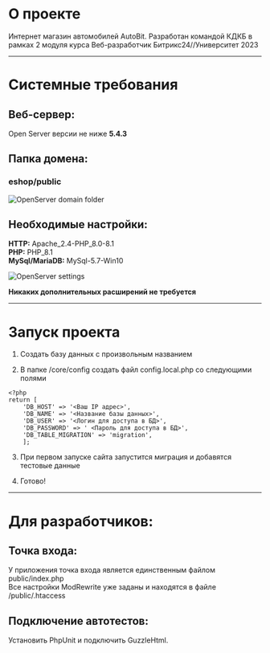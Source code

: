# О проекте
Интернет магазин автомобилей AutoBit. Разработан командой КДКБ в рамках 2 модуля курса Веб-разработчик Битрикс24//Университет 2023

***
# Системные требования
## Веб-сервер: 
Open Server версии не ниже **5.4.3**
## Папка домена: 
### eshop/public <br>
![OpenServer domain folder](Readme-2.png)
## Необходимые настройки: 
**HTTP:** Apache_2.4-PHP_8.0-8.1 <br>
**PHP:** PHP_8.1 <br>
**MySql/MariaDB:** MySql-5.7-Win10 

![OpenServer settings](Readme-1.png) 

**Никаких дополнительных расширений не требуется**
***
# Запуск проекта

1) Создать базу данных с произвольным названием

2) В папке /core/config создать файл config.local.php со следующими полями
```{PHP} {
<?php
return [
   	'DB_HOST' => '<Ваш IP адрес>',
   	'DB_NAME' => '<Название базы данных>',
   	'DB_USER' => '<Логин для доступа в БД>',
   	'DB_PASSWORD' => ' <Пароль для доступа в БД>',
   	'DB_TABLE_MIGRATION' => 'migration',
	];
```

3) При первом запуске сайта запустится миграция и добавятся тестовые данные

4) Готово!
***
# Для разработчиков:
## Точка входа:
У приложения точка входа является единственным файлом public/index.php <br>
Все настройки ModRewrite уже заданы и находятся в файле /public/.htaccess
## Подключение автотестов:
Установить PhpUnit и подключить GuzzleHtml.

